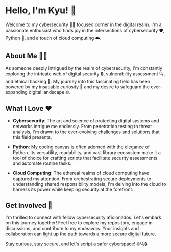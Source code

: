 # Hello, I'm Kyu! 👋
                             
Welcome to my cybersecurity 👨‍💻 focused corner in the digital realm. I'm a passionate enthusiast who finds joy in the intersections of cybersecurity 🛡️, Python 🐍, and a touch of cloud computing ☁️. 
  
## About Me 🕵️‍♂️
  
As someone deeply intrigued by the realm of cybersecurity, I'm constantly exploring the intricate web of digital security 🔒, vulnerability assessment 🔍, and ethical hacking 🤖. My journey into this fascinating field has been powered by my insatiable curiosity 🤔 and my desire to safeguard the ever-expanding digital landscape 🌐.

## What I Love ❤️

- **Cybersecurity**: The art and science of protecting digital systems and networks intrigue me endlessly. From penetration testing to threat analysis, I'm drawn to the ever-evolving challenges and solutions that this field presents.

- **Python**: My coding canvas is often adorned with the elegance of Python. Its versatility, readability, and vast library ecosystem make it a tool of choice for crafting scripts that facilitate security assessments and automate routine tasks.

- **Cloud Computing**: The ethereal realms of cloud computing have captured my attention. From orchestrating secure deployments to understanding shared responsibility models, I'm delving into the cloud to harness its power while keeping security at the forefront.

## Get Involved 🚀

I'm thrilled to connect with fellow cybersecurity aficionados. Let's embark on this journey together! Feel free to explore my repository, engage in discussions, and contribute to my endeavors. Your insights and collaboration can light up the path towards a more secure digital future.

Stay curious, stay secure, and let's script a safer cyberspace! 🌐🔍🔒
